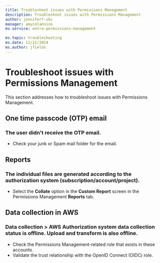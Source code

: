 ```yaml
---
title: Troubleshoot issues with Permissions Management
description: Troubleshoot issues with Permissions Management
author: jenniferf-skc
manager: amycolannino
ms.service: entra-permissions-management

ms.topic: troubleshooting
ms.date: 11/21/2024
ms.author: jfields
---
```


# Troubleshoot issues with Permissions Management

This section addresses how to troubleshoot issues with Permissions Management.

## One time passcode (OTP) email

### The user didn't receive the OTP email.

- Check your junk or Spam mail folder for the email.

## Reports

### The individual files are generated according to the authorization system (subscription/account/project).

- Select the **Collate** option in the **Custom Report** screen in the Permissions Management **Reports** tab.

## Data collection in AWS

### Data collection > AWS Authorization system data collection status is offline. Upload and transform is also offline.

- Check the Permissions Management-related role that exists in these accounts.
- Validate the trust relationship with the OpenID Connect (OIDC) role.

<!---Next steps--->
